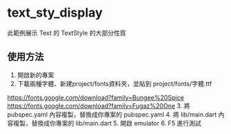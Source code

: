 # text_sty_display
此範例展示 Text 的 TextStyle 的大部分性質

## 使用方法
1. 開啟新的專案
2. 下載兩種字體、新建project/fonts資料夾，並貼到 project/fonts/字體.ttf  

https://fonts.google.com/download?family=Bungee%20Spice
https://fonts.google.com/download?family=Fugaz%20One
3. 將 pubspec.yaml 內容複製，替換成你專案的 pubspec.yaml
4. 將 lib/main.dart 內容複製，替換成你專案的 lib/main.dart
5. 開啟 emulator
6. F5 進行測試